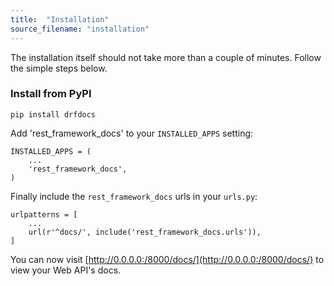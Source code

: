 ```yaml
---
title:  "Installation"
source_filename: "installation"
---
```


The installation itself should not take more than a couple of minutes. Follow the simple steps below.

### Install from PyPI

    pip install drfdocs

Add 'rest_framework_docs' to your `INSTALLED_APPS` setting:

    INSTALLED_APPS = (
        ...
        'rest_framework_docs',
    )

Finally include the `rest_framework_docs` urls in your `urls.py`:

    urlpatterns = [
        ...
        url(r'^docs/', include('rest_framework_docs.urls')),
    ]

You can now visit [http://0.0.0.0:/8000/docs/](http://0.0.0.0:/8000/docs/) to view your Web API's docs.
